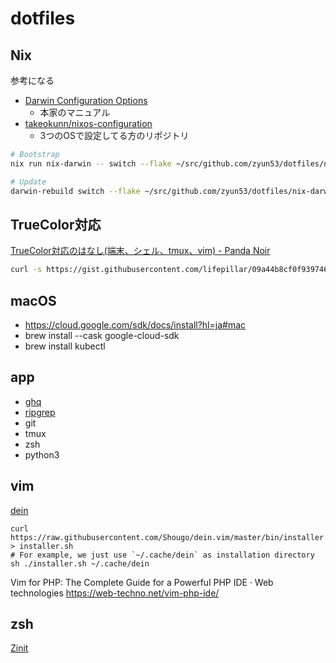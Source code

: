 # dotfiles


## Nix

参考になる

* [Darwin Configuration Options](https://daiderd.com/nix-darwin/manual/index.html)
  * 本家のマニュアル
* [takeokunn/nixos-configuration](https://github.com/takeokunn/nixos-configuration/tree/main)
  * 3つのOSで設定してる方のリポジトリ

```sh
# Bootstrap
nix run nix-darwin -- switch --flake ~/src/github.com/zyun53/dotfiles/nix-darwin

# Update
darwin-rebuild switch --flake ~/src/github.com/zyun53/dotfiles/nix-darwin
```

## TrueColor対応

[TrueColor対応のはなし(端末、シェル、tmux、vim) - Panda Noir](https://www.pandanoir.info/entry/2019/11/02/202146)

```sh
curl -s https://gist.githubusercontent.com/lifepillar/09a44b8cf0f9397465614e622979107f/raw/24-bit-color.sh | bash
```

## macOS

* https://cloud.google.com/sdk/docs/install?hl=ja#mac
* brew install --cask google-cloud-sdk
* brew install kubectl

## app

* [ghq](https://github.com/motemen/ghq)
* [ripgrep](https://github.com/BurntSushi/ripgrep)
* git
* tmux
* zsh
* python3

## vim

[dein](https://github.com/Shougo/dein.vim)

```
curl https://raw.githubusercontent.com/Shougo/dein.vim/master/bin/installer.sh > installer.sh
# For example, we just use `~/.cache/dein` as installation directory
sh ./installer.sh ~/.cache/dein
```

Vim for PHP: The Complete Guide for a Powerful PHP IDE · Web technologies https://web-techno.net/vim-php-ide/

## zsh

[Zinit](https://github.com/zdharma/zinit)
